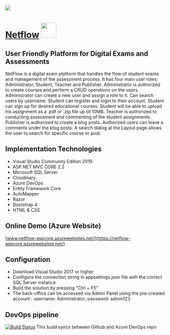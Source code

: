 <div>
    <img src="https://res.cloudinary.com/netflow/image/upload/v1565790934/NetFlow/Images/netflow_h4cich.png" />
</div>	


# [Netflow](https://netflow-aspcore.azurewebsites.net/)  <img src="https://res.cloudinary.com/netflow/image/upload/v1565790933/NetFlow/Images/2019-01-25_23-33-061_uccy3t.jpg" width="48px" height="48px" />

## User Friendly Platform for Digital Exams and Assessments
NetFlow is a digital exam platform that handles the flow of student exams and management of the assessment process.
It has four main user roles: Administrator, Student, Teacher and Publisher. Administrator is authorized to create courses and perform 
a CRUD operations on the users. Administrator can create a new user and assign a role to it. Can search users by username.
Student can register and login to their account. Student can sign up for desired educational courses. Student will be able
to upload his assignment as a .pdf or .zip file up till 10MB. Teacher is authorized to conducting assessment and commenting of
the student assignments. Publisher is authorized to create a blog posts. Authorized users can leave a comments under the blog posts.
A search dialog at the Layout page allows the user to search for specific course or post.

## Implementation Technologies

-  Visual Studio Community Edition 2019
-  ASP.NET MVC CORE 2.2
-  Microsoft SQL Server
-  Cloudinary
-  Azure DevOps
-  Entity Framework Core
-  AutoMapper  
-  Razor
-  Bootstrap 4
-  HTML & CSS

## Online Demo (Azure Website)

[www.netflow-aspcore.azurewebsites.net/](https://netflow-aspcore.azurewebsites.net/)

## Configuration

- Download Visual Studio 2017 or higher
- Configure the connection string in appsettings.json file with the correct SQL Server instance
- Build the solution by pressing "Ctrl + F5"
- The back-office can be accessed via Admin Panel using the pre-created account : username: Administrator, password: admin123

## DevOps pipeline

[![Build Status](https://dev.azure.com/mihailtanevazuredevops/NetFlow/_apis/build/status/NetFlow-CI?branchName=master)](https://dev.azure.com/mihailtanevazuredevops/NetFlow/_build/latest?definitionId=1&branchName=master)
This build syncs between Github and Azure DevOps repo